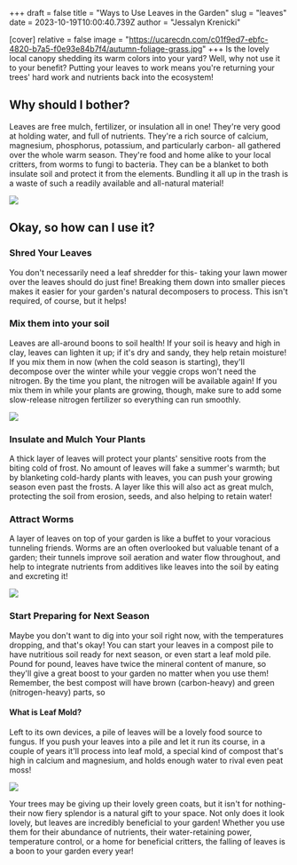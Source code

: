 +++
draft = false
title = "Ways to Use Leaves in the Garden"
slug = "leaves"
date = 2023-10-19T10:00:40.739Z
author = "Jessalyn Krenicki"

[cover]
relative = false
image = "https://ucarecdn.com/c01f9ed7-ebfc-4820-b7a5-f0e93e84b7f4/autumn-foliage-grass.jpg"
+++
Is the lovely local canopy shedding its warm colors into your yard? Well, why not use it to your benefit? Putting your leaves to work means you're returning your trees' hard work and nutrients back into the ecosystem!

## Why should I bother?

Leaves are free mulch, fertilizer, or insulation all in one! They're very good at holding water, and full of nutrients. They're a rich source of calcium, magnesium, phosphorus, potassium, and particularly carbon- all gathered over the whole warm season. They're food and home alike to your local critters, from worms to fungi to bacteria. They can be a blanket to both insulate soil and protect it from the elements. Bundling it all up in the trash is a waste of such a readily available and all-natural material!

![](https://ucarecdn.com/5e6f7195-d1ec-4eac-af71-de6fba8f4a5f/autumn-scenery.jpg)

## Okay, so how can I use it?

### Shred Your Leaves

You don't necessarily need a leaf shredder for this- taking your lawn mower over the leaves should do just fine! Breaking them down into smaller pieces makes it easier for your garden's natural decomposers to process. This isn't required, of course, but it helps!

### Mix them into your soil

Leaves are all-around boons to soil health! If your soil is heavy and high in clay, leaves can lighten it up; if it's dry and sandy, they help retain moisture! If you mix them in now (when the cold season is starting), they'll decompose over the winter while your veggie crops won't need the nitrogen. By the time you plant, the nitrogen will be available again! If you mix them in while your plants are growing, though, make sure to add some slow-release nitrogen fertilizer so everything can run smoothly.

![](https://ucarecdn.com/62a78f1a-fa98-421d-bcfd-a96fae84c409/woman-operating-heavy-duty-leaf-blower.jpg)

### Insulate and Mulch Your Plants

A thick layer of leaves will protect your plants' sensitive roots from the biting cold of frost. No amount of leaves will fake a summer's warmth; but by blanketing cold-hardy plants with leaves, you can push your growing season even past the frosts. A layer like this will also act as great mulch, protecting the soil from erosion, seeds, and also helping to retain water!

### Attract Worms

A layer of leaves on top of your garden is like a buffet to your voracious tunneling friends. Worms are an often overlooked but valuable tenant of a garden; their tunnels improve soil aeration and water flow throughout, and help to integrate nutrients from additives like leaves into the soil by eating and excreting it!

![](https://ucarecdn.com/465a0fd4-fee7-4d66-b22f-b8d86132c584/beautiful-background-dry-leaves.jpg)

### Start Preparing for Next Season

Maybe you don't want to dig into your soil right now, with the temperatures dropping, and that's okay! You can start your leaves in a compost pile to have nutritious soil ready for next season, or even start a leaf mold pile. Pound for pound, leaves have twice the mineral content of manure, so they'll give a great boost to your garden no matter when you use them! Remember, the best compost will have brown (carbon-heavy) and green (nitrogen-heavy) parts, so 

#### What is Leaf Mold?

Left to its own devices, a pile of leaves will be a lovely food source to fungus. If you push your leaves into a pile and let it run its course, in a couple of years it'll process into leaf mold, a special kind of compost that's high in calcium and magnesium, and holds enough water to rival even peat moss!

![](https://ucarecdn.com/b84e829a-1a34-41f6-833a-233cd5b25556/autumn-scenery-1-.jpg)

Your trees may be giving up their lovely green coats, but it isn't for nothing- their now fiery splendor is a natural gift to your space. Not only does it look lovely, but leaves are incredibly beneficial to your garden! Whether you use them for their abundance of nutrients, their water-retaining power, temperature control, or a home for beneficial critters, the falling of leaves is a boon to your garden every year!